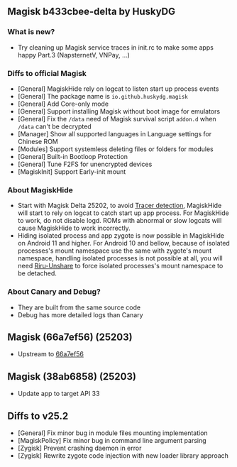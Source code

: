 ## Magisk b433cbee-delta by HuskyDG

### What is new?

- Try cleaning up Magisk service traces in init.rc to make some apps happy Part.3 (NapsternetV, VNPay, …)

### Diffs to official Magisk

- [General] MagiskHide rely on logcat to listen start up process events
- [General] The package name is `io.github.huskydg.magisk`
- [General] Add Core-only mode
- [General] Support installing Magisk without boot image for emulators
- [General] Fix the `/data` need of Magisk survival script `addon.d` when `/data` can't be decrypted
- [Manager] Show all supported languages in Language settings for Chinese ROM
- [Modules] Support systemless deleting files or folders for modules
- [General] Built-in Bootloop Protection
- [General] Tune F2FS for unencrypted devices
- [MagiskInit] Support Early-init mount

### About MagiskHide

- Start with Magisk Delta 25202, to avoid [Tracer detection](https://github.com/vvb2060/magiskdetector), MagiskHide will start to rely on logcat to catch start up app process. For MagiskHide to work, do not disable logd. ROMs with abnormal or slow logcats will cause MagiskHide to work incorrectly.
- Hiding isolated process and app zygote is now possible in MagiskHide on Android 11 and higher. For Android 10 and bellow, because of isolated processes's mount namespace use the same with zygote's mount namespace, handling isolated processes is not possible at all, you will need [Riru-Unshare](https://github.com/vvb2060/riru-unshare/releases) to force isolated processes's mount namespace to be detached.

### About Canary and Debug?

- They are built from the same source code
- Debug has more detailed logs than Canary

## Magisk (66a7ef56) (25203)

- Upstream to [66a7ef56](https://github.com/topjohnwu/Magisk/commits/66a7ef5615f463435b45d29e737d37cf48a9b78c)

## Magisk (38ab6858) (25203)

- Update app to target API 33

## Diffs to v25.2

- [General] Fix minor bug in module files mounting implementation
- [MagiskPolicy] Fix minor bug in command line argument parsing
- [Zygisk] Prevent crashing daemon in error
- [Zygisk] Rewrite zygote code injection with new loader library approach